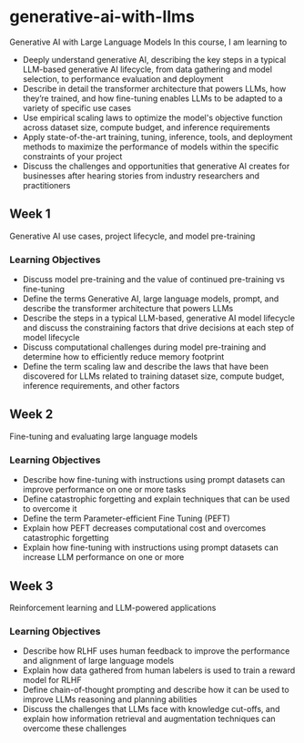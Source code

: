 # generative-ai-with-llms
Generative AI with Large Language Models
In this course, I am learning to

- Deeply understand generative AI, describing the key steps in a typical LLM-based generative AI lifecycle, from data gathering and model selection, to performance evaluation and deployment
- Describe in detail the transformer architecture that powers LLMs, how they’re trained, and how fine-tuning enables LLMs to be adapted to a variety of specific use cases
- Use empirical scaling laws to optimize the model's objective function across dataset size, compute budget, and inference requirements
- Apply state-of-the-art training, tuning, inference, tools, and deployment methods to maximize the performance of models within the specific constraints of your project 
- Discuss the challenges and opportunities that generative AI creates for businesses after hearing stories from industry researchers and practitioners

## Week 1
Generative AI use cases, project lifecycle, and model pre-training

### Learning Objectives
* Discuss model pre-training and the value of continued pre-training vs fine-tuning
* Define the terms Generative AI, large language models, prompt, and describe the transformer architecture that powers LLMs
* Describe the steps in a typical LLM-based, generative AI model lifecycle and discuss the constraining factors that drive decisions at each step of model lifecycle
* Discuss computational challenges during model pre-training and determine how to efficiently reduce memory footprint
* Define the term scaling law and describe the laws that have been discovered for LLMs related to training dataset size, compute budget, inference requirements, and other factors

## Week 2
Fine-tuning and evaluating large language models

### Learning Objectives
* Describe how fine-tuning with instructions using prompt datasets can improve performance on one or more tasks
* Define catastrophic forgetting and explain techniques that can be used to overcome it
* Define the term Parameter-efficient Fine Tuning (PEFT)
* Explain how PEFT decreases computational cost and overcomes catastrophic forgetting
* Explain how fine-tuning with instructions using prompt datasets can increase LLM performance on one or more


## Week 3
Reinforcement learning and LLM-powered applications

### Learning Objectives
* Describe how RLHF uses human feedback to improve the performance and alignment of large language models
* Explain how data gathered from human labelers is used to train a reward model for RLHF
* Define chain-of-thought prompting and describe how it can be used to improve LLMs reasoning and planning abilities
* Discuss the challenges that LLMs face with knowledge cut-offs, and explain how information retrieval and augmentation techniques can overcome these challenges

